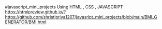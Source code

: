 #javascript_mini_projects
Using HTML , CSS , JAVASCRIPT
https://htmlpreview.github.io/?https://github.com/shristipriya1207/javasript_mini_projects/blob/main/BMI_GENERATOR/BMI.html
